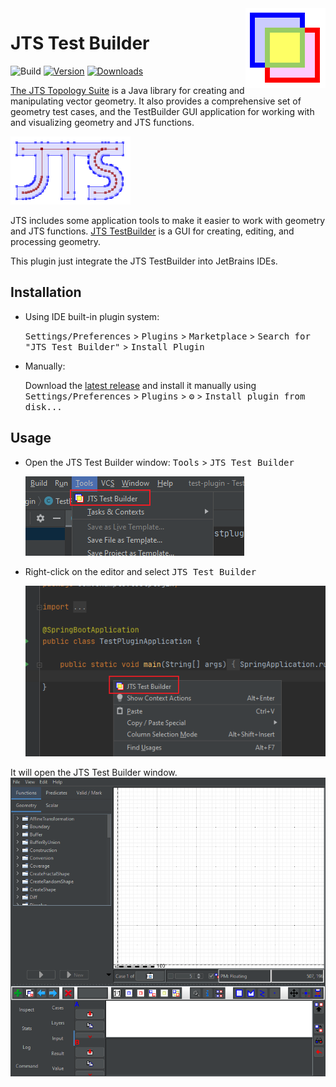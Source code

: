 <img src="src/main/resources/META-INF/pluginIcon.svg" align="right" width="128" height="128" alt="icon"/>

# JTS Test Builder

![Build](https://github.com/LiLittleCat/intellij-jts-test-builder/workflows/Build/badge.svg)
[![Version](https://img.shields.io/jetbrains/plugin/v/21252-jts-test-builder.svg)](https://plugins.jetbrains.com/plugin/21252-jts-test-builder)
[![Downloads](https://img.shields.io/jetbrains/plugin/d/21252-jts-test-builder.svg)](https://plugins.jetbrains.com/plugin/21252-jts-test-builder)

[The JTS Topology Suite](https://github.com/locationtech/jts) is a Java library for creating and manipulating vector geometry. It also provides a comprehensive set of geometry test cases, and the TestBuilder GUI application for working with and visualizing geometry and JTS functions.

![JTS logo](images/jts_logo.png)

JTS includes some application tools to make it easier to work with geometry and JTS functions. [JTS TestBuilder](https://github.com/locationtech/jts/blob/master/doc/JTSTestBuilder.md) is a GUI for creating, editing, and processing geometry.

This plugin just integrate the JTS TestBuilder into JetBrains IDEs.

## Installation

- Using IDE built-in plugin system:
  
  <kbd>Settings/Preferences</kbd> > <kbd>Plugins</kbd> > <kbd>Marketplace</kbd> > <kbd>Search for "JTS Test Builder"</kbd> >
  <kbd>Install Plugin</kbd>
  
- Manually:

  Download the [latest release](https://github.com/LiLittleCat/intellij-jts-test-builder/releases/latest) and install it manually using
  <kbd>Settings/Preferences</kbd> > <kbd>Plugins</kbd> > <kbd>⚙️</kbd> > <kbd>Install plugin from disk...</kbd>


## Usage

- Open the JTS Test Builder window: <kbd>Tools</kbd> > <kbd>JTS Test Builder</kbd>

  ![tools](images/tools.png)

- Right-click on the editor and select <kbd>JTS Test Builder</kbd>

  ![editor](images/editor.png)

It will open the JTS Test Builder window.
![window](images/window.png)
